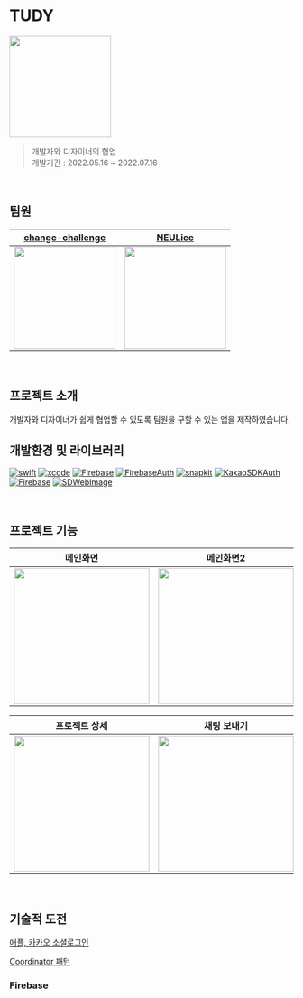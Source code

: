 # TUDY

<img src="https://user-images.githubusercontent.com/39167842/189514317-58766df7-a402-4d77-be3f-a84b32f91783.png" width=180>


> 개발자와 디자이너의 협업  
> 개발기간 : 2022.05.16 ~ 2022.07.16

<br>

## 팀원

|[change-challenge](https://github.com/change-challenge)|[NEULiee]()|
|-|-|
|<img src="https://avatars.githubusercontent.com/u/59588256?v=4" width=180>|<img src="https://avatars.githubusercontent.com/u/39167842?v=4" width=180>|

<br>

## 프로젝트 소개

개발자와 디자이너가 쉽게 협업할 수 있도록 팀원을 구할 수 있는 앱을 제작하였습니다.

## 개발환경 및 라이브러리

[![swift](https://img.shields.io/badge/swift-5.0-orange)]()
[![xcode](https://img.shields.io/badge/Xcode-13.0-blue)]()
[![Firebase](https://img.shields.io/badge/Firebase-red)]()
[![FirebaseAuth](https://img.shields.io/badge/FirebaseAuth-red)]()
[![snapkit](https://img.shields.io/badge/SnapKit-5.6.0-green)]()
[![KakaoSDKAuth](https://img.shields.io/badge/KakaoSDKAuth-yellow)]()
[![Firebase](https://img.shields.io/badge/GoogleSignIn-red)]()
[![SDWebImage](https://img.shields.io/badge/SDWebImage-5.0-green)]()

<br>

## 프로젝트 기능

|메인화면|메인화면2|글 작성|
|-|-|-|
|<img src=https://user-images.githubusercontent.com/39167842/189514566-06a0200b-2dc2-4858-9c09-c066001a9672.png width=240>|<img src="https://user-images.githubusercontent.com/39167842/189514686-e7bc4c23-2f33-47dd-ba11-4a06fdb92a76.gif" width=240>|<img src="https://user-images.githubusercontent.com/39167842/189514640-98dc7118-ded6-47ef-967c-c341c8cf8584.png" width=240>|

|프로젝트 상세|채팅 보내기|
|-|-|
|<img src="https://user-images.githubusercontent.com/39167842/189514727-b1f67287-66c9-4e47-a4f2-ec3ae3ac3aca.gif" width=240>|<img src="https://user-images.githubusercontent.com/39167842/189515184-9fb4369d-564d-44a0-837c-8a194140d25e.gif" width=240>|


<br>

## 기술적 도전

[애플, 카카오 소셜로그인](https://luen.tistory.com/200)

[Coordinator 패턴](https://luen.tistory.com/199)

### Firebase
